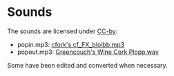 Sounds
======

The sounds are licensed under [CC-by](http://creativecommons.org/licenses/by/3.0/):

- popin.mp3: [cfork's cf_FX_bloibb.mp3](http://www.freesound.org/people/cfork/sounds/8000/)
- popout.mp3: [Greencouch's Wine Cork Plopp.wav](http://www.freesound.org/people/Greencouch/sounds/106265/)

Some have been edited and converted when necessary.

